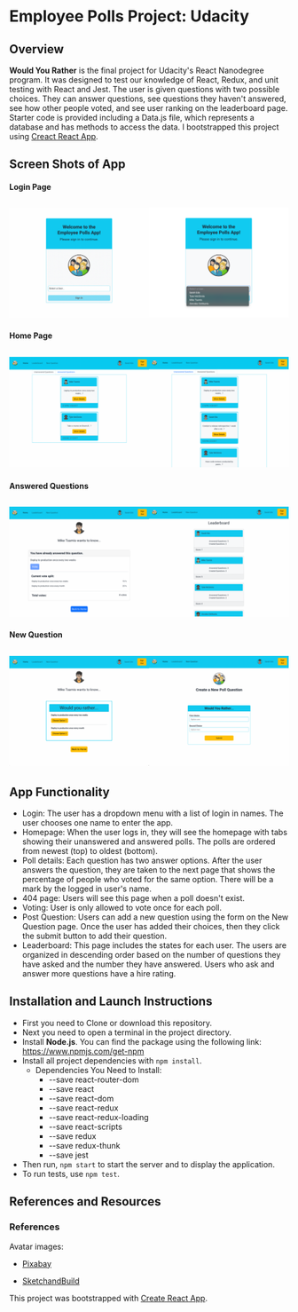 # Employee Polls Project: Udacity

## Overview

**Would You Rather** is the final project for Udacity's React Nanodegree program. It was designed to test our knowledge of React, Redux, and unit testing with React and Jest. The user is given questions with two possible choices. They can answer questions, see questions they haven't answered, see how other people voted, and see user ranking on the leaderboard page. Starter code is provided including a Data.js file, which represents a database and has methods to access the data. I bootstrapped this project using [Creact React App](https://github.com/facebook/create-react-app).

## Screen Shots of App

#### Login Page

## ![Login Page](src/assets/screenshots/LoginPageGroup.png)

#### Home Page

## ![Home Page](src/assets/screenshots/HomepageGroup.png)

#### Answered Questions

## ![Answered Questions](src/assets/screenshots/AnsweredQuestionGroup.png)

#### New Question

## ![Poll Page & New Question Page](src/assets/screenshots/PollDetailsNewQuGroup.png)

## App Functionality

- Login: The user has a dropdown menu with a list of login in names. The user chooses one name to enter the app.
- Homepage: When the user logs in, they will see the homepage with tabs showing their unanswered and answered polls. The polls are ordered from newest (top) to oldest (bottom).
- Poll details: Each question has two answer options. After the user answers the question, they are taken to the next page that shows the percentage of people who voted for the same option. There will be a mark by the logged in user's name.
- 404 page: Users will see this page when a poll doesn't exist.
- Voting: User is only allowed to vote once for each poll.
- Post Question: Users can add a new question using the form on the New Question page. Once the user has added their choices, then they click the submit button to add their question.
- Leaderboard: This page includes the states for each user. The users are organized in descending order based on the number of questions they have asked and the number they have answered. Users who ask and answer more questions have a hire rating.

## Installation and Launch Instructions

- First you need to Clone or download this repository.
- Next you need to open a terminal in the project directory.
- Install **Node.js**. You can find the package using the following link:
  https://www.npmjs.com/get-npm
- Install all project dependencies with `npm install`.
  - Dependencies You Need to Install:
    - --save react-router-dom
    - --save react
    - --save react-dom
    - --save react-redux
    - --save react-redux-loading
    - --save react-scripts
    - --save redux
    - --save redux-thunk
    - --save jest
- Then run, `npm start` to start the server and to display the application.
- To run tests, use `npm test`.

## References and Resources

### References

Avatar images:

- [Pixabay](https://pixabay.com/)

* [SketchandBuild](https://www.flaticon.com/free-icons/afro)

This project was bootstrapped with [Create React App](https://github.com/facebook/create-react-app).
